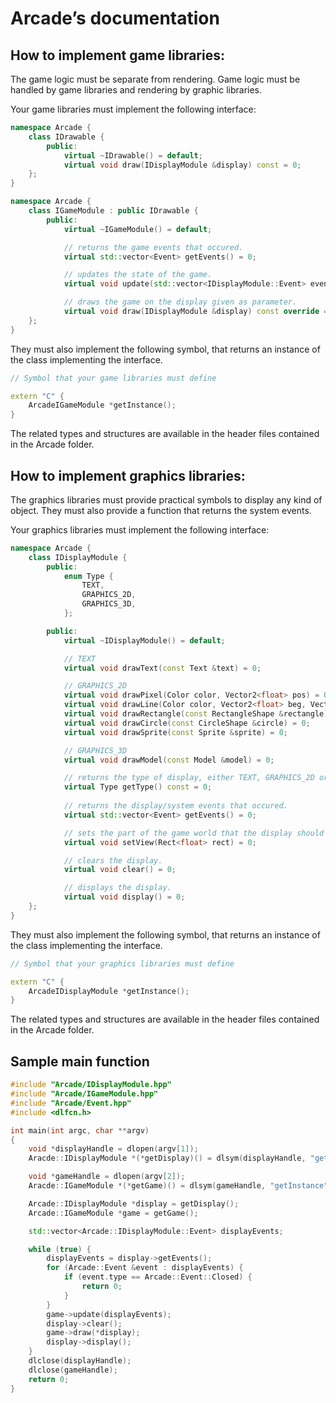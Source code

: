 # Arcade’s documentation


## How to implement game libraries:

The game logic must be separate from rendering.
Game logic must be handled by game libraries and rendering by graphic libraries.

Your game libraries must implement the following interface:

```cpp
namespace Arcade {
    class IDrawable {
        public:
            virtual ~IDrawable() = default;
            virtual void draw(IDisplayModule &display) const = 0;
    };
}

namespace Arcade {
    class IGameModule : public IDrawable {
        public:
            virtual ~IGameModule() = default;

            // returns the game events that occured.
            virtual std::vector<Event> getEvents() = 0;

            // updates the state of the game.
            virtual void update(std::vector<IDisplayModule::Event> events) = 0;

            // draws the game on the display given as parameter.
            virtual void draw(IDisplayModule &display) const override = 0;
    };
}
```

They must also implement the following symbol, that returns an instance of the class implementing the interface.

```cpp
// Symbol that your game libraries must define

extern "C" {
    ArcadeIGameModule *getInstance();
}
```

The related types and structures are available in the header files contained in the Arcade folder.


## How to implement graphics libraries:

The graphics libraries must provide practical symbols to display any kind of object.
They must also provide a function that returns the system events.

Your graphics libraries must implement the following interface:

```cpp
namespace Arcade {
    class IDisplayModule {
        public:
            enum Type {
                TEXT,
                GRAPHICS_2D,
                GRAPHICS_3D,
            };

        public:
            virtual ~IDisplayModule() = default;

            // TEXT
            virtual void drawText(const Text &text) = 0;

            // GRAPHICS_2D
            virtual void drawPixel(Color color, Vector2<float> pos) = 0;
            virtual void drawLine(Color color, Vector2<float> beg, Vector2<float> end) = 0;
            virtual void drawRectangle(const RectangleShape &rectangle) = 0;
            virtual void drawCircle(const CircleShape &circle) = 0;
            virtual void drawSprite(const Sprite &sprite) = 0;

            // GRAPHICS_3D
            virtual void drawModel(const Model &model) = 0;

            // returns the type of display, either TEXT, GRAPHICS_2D or GRAPHICS_3D.
            virtual Type getType() const = 0;
            
            // returns the display/system events that occured.
            virtual std::vector<Event> getEvents() = 0;

            // sets the part of the game world that the display should show.
            virtual void setView(Rect<float> rect) = 0;

            // clears the display.
            virtual void clear() = 0;

            // displays the display.
            virtual void display() = 0;
    };
}
```

They must also implement the following symbol, that returns an instance of the class implementing the interface.

```cpp
// Symbol that your graphics libraries must define

extern "C" {
    ArcadeIDisplayModule *getInstance();
}
```

The related types and structures are available in the header files contained in the Arcade folder.

## Sample main function

```cpp
#include "Arcade/IDisplayModule.hpp"
#include "Arcade/IGameModule.hpp"
#include "Arcade/Event.hpp"
#include <dlfcn.h>

int main(int argc, char **argv)
{
    void *displayHandle = dlopen(argv[1]);
    Aracde::IDisplayModule *(*getDisplay)() = dlsym(displayHandle, "getInstance");

    void *gameHandle = dlopen(argv[2]);
    Aracde::IGameModule *(*getGame)() = dlsym(gameHandle, "getInstance");

    Arcade::IDisplayModule *display = getDisplay();
    Arcade::IGameModule *game = getGame();

    std::vector<Arcade::IDisplayModule::Event> displayEvents;

    while (true) {
        displayEvents = display->getEvents();
        for (Arcade::Event &event : displayEvents) {
            if (event.type == Arcade::Event::Closed) {
                return 0;
            }
        }
        game->update(displayEvents);
        display->clear();
        game->draw(*display);
        display->display();
    }
    dlclose(displayHandle);
    dlclose(gameHandle);
    return 0;
}
```
